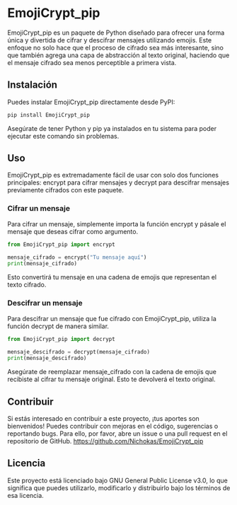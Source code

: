 # EmojiCrypt_pip

EmojiCrypt_pip es un paquete de Python diseñado para ofrecer una forma única y divertida de cifrar y descifrar mensajes utilizando emojis. Este enfoque no solo hace que el proceso de cifrado sea más interesante, sino que también agrega una capa de abstracción al texto original, haciendo que el mensaje cifrado sea menos perceptible a primera vista.

## Instalación

Puedes instalar EmojiCrypt_pip directamente desde PyPI:

```bash
pip install EmojiCrypt_pip
```
Asegúrate de tener Python y pip ya instalados en tu sistema para poder ejecutar este comando sin problemas.

## Uso

EmojiCrypt_pip es extremadamente fácil de usar con solo dos funciones principales: encrypt para cifrar mensajes y decrypt para descifrar mensajes previamente cifrados con este paquete.

### Cifrar un mensaje
Para cifrar un mensaje, simplemente importa la función encrypt y pásale el mensaje que deseas cifrar como argumento.

```python
from EmojiCrypt_pip import encrypt

mensaje_cifrado = encrypt("Tu mensaje aquí")
print(mensaje_cifrado)
```
Esto convertirá tu mensaje en una cadena de emojis que representan el texto cifrado.


### Descifrar un mensaje
Para descifrar un mensaje que fue cifrado con EmojiCrypt_pip, utiliza la función decrypt de manera similar.

```python
from EmojiCrypt_pip import decrypt

mensaje_descifrado = decrypt(mensaje_cifrado)
print(mensaje_descifrado)
```

Asegúrate de reemplazar mensaje_cifrado con la cadena de emojis que recibiste al cifrar tu mensaje original. Esto te devolverá el texto original.

## Contribuir

Si estás interesado en contribuir a este proyecto, ¡tus aportes son bienvenidos! Puedes contribuir con mejoras en el código, sugerencias o reportando bugs. Para ello, por favor, abre un issue o una pull request en el repositorio de GitHub. https://github.com/Nichokas/EmojiCrypt_pip

## Licencia

Este proyecto está licenciado bajo GNU General Public License v3.0, lo que significa que puedes utilizarlo, modificarlo y distribuirlo bajo los términos de esa licencia.